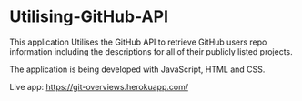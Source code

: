 # Utilising-GitHub-API
This application Utilises the GitHub API to retrieve GitHub users repo information including the descriptions for all of their publicly listed projects. 

The application is being developed with JavaScript, HTML and CSS.

Live app: https://git-overviews.herokuapp.com/
